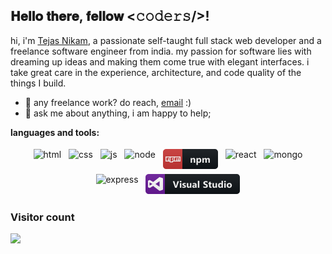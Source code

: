 <h2> 𝐇𝐞𝐥𝐥𝐨 𝐭𝐡𝐞𝐫𝐞, 𝐟𝐞𝐥𝐥𝐨𝐰 <𝚌𝚘𝚍𝚎𝚛𝚜/>!</h2>

hi, i'm [Tejas Nikam](https://github.com/Tejx27), a passionate self-taught full stack web developer and a freelance software engineer from india. my passion for software lies with dreaming up ideas and making them come true with elegant interfaces. i take great care in the experience, architecture, and code quality of the things I build.

- 💼 any freelance work? do reach, [email](mailto:tejasnikam4515@gmail.com) :)
- 💬 ask me about anything, i am happy to help;

**languages and tools:**

<p align="center">
<img src="https://github.com/MikeCodesDotNET/ColoredBadges/blob/master/png/dev/languages/html.png" alt="html" style="vertical-align:top; margin:4px">   
<img src="https://github.com/MikeCodesDotNET/ColoredBadges/blob/master/png/dev/languages/css3.png" alt="css" style="vertical-align:top; margin:4px">
<img src="https://github.com/MikeCodesDotNET/ColoredBadges/blob/master/png/dev/languages/js.png" alt="js" style="vertical-align:top; margin:4px">
<img src="https://github.com/MikeCodesDotNET/ColoredBadges/blob/master/png/dev/frameworks/nodejs.png" alt="node" style="vertical-align:top; margin:4px">
<img src="https://github.com/MikeCodesDotNET/ColoredBadges/blob/master/png/dev/services/npm.png" alt="npm" style="vertical-align:top; margin:4px">
<img src="https://github.com/MikeCodesDotNET/ColoredBadges/blob/master/png/dev/frameworks/react.png" alt="react" style="vertical-align:top; margin:4px">
<img src="https://img.shields.io/badge/MongoDB-4EA94B?style=for-the-badge&logo=mongodb&logoColor=white" alt="mongo" style="vertical-align:top; margin:4px">
<img src="https://img.shields.io/badge/Express.js-000000?style=for-the-badge&logo=express&logoColor=white" alt="express" style="vertical-align:top; margin:4px">
<img src="https://github.com/MikeCodesDotNET/ColoredBadges/blob/master/png/dev/tools/visualstudio.png" alt="vscode" style="vertical-align:top; margin:4px">
</p>


### Visitor count

<img src="https://profile-counter.glitch.me/Tejx27/count.svg" />
